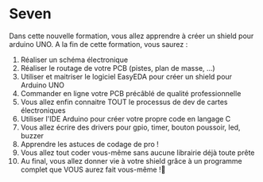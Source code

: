 # Seven
Dans cette nouvelle formation, vous allez apprendre à créer un shield pour arduino UNO. 
A la fin de cette formation, vous saurez :
1. Réaliser un schéma électronique
2. Réaliser le routage de votre PCB (pistes, plan de masse, ...)
3. Utiliser et maitriser le logiciel EasyEDA pour créer un shield pour Arduino UNO
4. Commander en ligne votre PCB précâblé de qualité professionnelle
5. Vous allez enfin connaitre TOUT le processus de dev de cartes électroniques
6. Utiliser l'IDE Arduino pour créer votre propre code en langage C
7. Vous allez écrire des drivers pour gpio, timer, bouton poussoir, led, buzzer
8. Apprendre les astuces de codage de pro !
9. Vous allez tout coder vous-même sans aucune librairie déjà toute prête
10. Au final, vous allez donner vie à votre shield grâce à un programme complet que VOUS aurez fait vous-même !🙂

